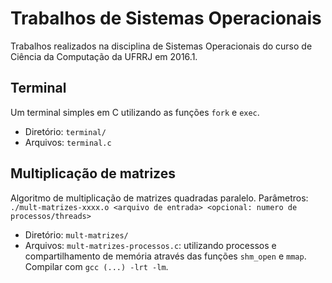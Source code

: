 # Trabalhos de Sistemas Operacionais
Trabalhos realizados na disciplina de Sistemas Operacionais do curso de Ciência da Computação da UFRRJ em 2016.1.

## Terminal
Um terminal simples em C utilizando as funções ```fork``` e ```exec```.
* Diretório: ```terminal/```
* Arquivos: ```terminal.c```

## Multiplicação de matrizes
Algoritmo de multiplicação de matrizes quadradas paralelo. Parâmetros: ```./mult-matrizes-xxxx.o <arquivo de entrada> <opcional: numero de processos/threads>```
* Diretório: ```mult-matrizes/```
* Arquivos: ```mult-matrizes-processos.c```: utilizando processos e compartilhamento de memória através das funções ```shm_open``` e ```mmap```. Compilar com ```gcc (...) -lrt -lm```.